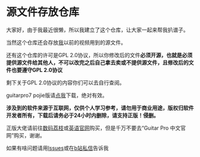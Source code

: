 # 源文件存放仓库
<p>大家好，由于我最近很懒，所以我建立了这个仓库，让大家一起来帮我扒谱子。</p>
<p>当然这个仓库还会存放<a href="https://space.bilibili.com/129328322">我</a>以前的视频用到的源文件。</p>
<p>还有这个仓库的许可是GPL 2.0协议，所以你修改后的文件<strong>必须开源，也就是必须提供源文件给其他人，不可以改完之后自己拿去卖或不提供源文件，且修改后的文件也要遵守GPL 2.0协议</strong></p>
<p>剩下关于GPL 2.0协议的内容你们可以去自行查阅。</p>
<p>guitarpro7 pojie版请<a href="https://masuit.com/api/files/onedrive/softs/guitar pro/Guitar Pro 7.5.5 Build 1844.exe">点我</a>下载，绝对有效。</p>
<p><strong>涉及到的软件来源于互联网，仅供个人学习参考，请勿用于商业用途，版权归软件开发者所有，下载后请务必于24小时内删除，请支持正版！侵删。</strong></p>
<p>正版大佬请前往<a href="https://store.lizhi.io/site/products/id/324?cid=tkdempuy">数码荔枝</a>或<a href="https://www.guitar-pro.com/">英语官网</a>购买，但是千万不要去“Guitar Pro 中文官网”购买，谢谢。</p>
<p>如果有啥问题请用<a href="https://github.com/feiyangjun-1/feiyang-minchou/issues">Issues</a>或在<a href="https://message.bilibili.com/#whisper/mid129328322">b站私信</a>告诉我</p>

